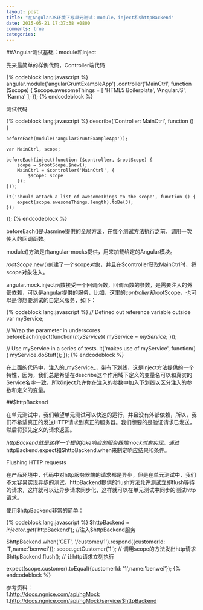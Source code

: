 ```yaml
---
layout: post
title: "在AngularJS环境下写单元测试：module，inject和$httpBackend"
date: 2015-05-21 17:37:38 +0800
comments: true
categories: 
---
```


##Angular测试基础：module和inject

先来最简单的样例代码，Controller端代码

{% codeblock lang:javascript %}
angular.module('angularGruntExampleApp')
    .controller('MainCtrl', function ($scope) {
        $scope.awesomeThings = [
            'HTML5 Boilerplate',
            'AngularJS',
            'Karma'
        ];
    });
{% endcodeblock %}

测试代码

{% codeblock lang:javascript %}
describe('Controller: MainCtrl', function () {

    beforeEach(module('angularGruntExampleApp'));

    var MainCtrl, scope;

    beforeEach(inject(function ($controller, $rootScope) {
        scope = $rootScope.$new();
        MainCtrl = $controller('MainCtrl', {
            $scope: scope
        });
    }));

    it('should attach a list of awesomeThings to the scope', function () {
        expect(scope.awesomeThings.length).toBe(3);
    });
});
{% endcodeblock %}

beforeEach()是Jasmine提供的全局方法，在每个测试方法执行之前，调用一次传入的回调函数。

module()方法是由angular-mocks提供，用来加载给定的Angular模块。

$rootScope.$new()创建了一个scope对象，并且在$controller获取MainCtrl时，将scope对象注入。

angular.mock.inject函数接受一个回调函数，回调函数的参数，是需要注入的外部依赖，可以是angular提供的服务，比如，这里的$controller和$rootScope，也可以是你想要测试的自定义服务，如下：

{% codeblock lang:javascript %}
// Defined out reference variable outside
var myService;

// Wrap the parameter in underscores
beforeEach(inject(function(_myService_){
  myService = _myService_;
}));

// Use myService in a series of tests.
it('makes use of myService', function() {
  myService.doStuff();
});
{% endcodeblock %}

在上面的代码中，注入的_myService_，带有下划线，这是inject方法提供的一个特性，因为，我们总是希望在describe这个作用域下定义的变量名可以和真实的Service名字一致，所以inject允许你在注入的参数中加入下划线以区分注入的参数和定义的变量。


##$httpBackend

在单元测试中，我们希望单元测试可以快速的运行，并且没有外部依赖，所以，我们不希望真正的发送HTTP请求到真正的服务器。我们想要的是验证请求已发送，然后将预先定义的请求返回。

$httpBackend就是这样一个提供fake响应的服务器端mock对象实现。通过$httpBackend.expect和$httpBackend.when来制定响应结果和条件。

Flushing HTTP requests

在产品环境中，代码中对http服务器端的请求都是异步，但是在单元测试中，我们不太容易实现异步的测试。httpBackend提供的flush方法允许测试立即flush等待的请求，这样就可以让异步请求同步化，这样就可以在单元测试中同步的测试http请求。

使用$httpBackend非常的简单：

{% codeblock lang:javascript %}
$httpBackend = $injector.get('$httpBackend'); //注入$httpBackend服务

$httpBackend.when('GET', '/customer/1').respond({customerId: '1',name:'benwei'});
scope.getCustomer('1'); // 调用scope的方法发出http请求
$httpBackend.flush(); // 让http请求立刻执行

expect(scope.customer).toEqual({customerId: '1',name:'benwei'});
{% endcodeblock %}


参考资料：    
1.http://docs.ngnice.com/api/ngMock    
1.http://docs.ngnice.com/api/ngMock/service/$httpBackend







